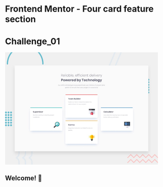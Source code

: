 # Frontend Mentor - Four card feature section
# Challenge_01

![Design preview for the Four card feature section coding challenge](./design/desktop-preview.jpg)

## Welcome! 👋

